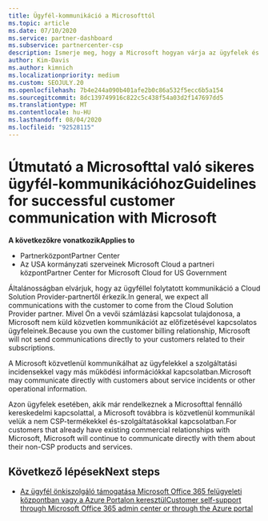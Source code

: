 ```yaml
---
title: Ügyfél-kommunikáció a Microsofttól
ms.topic: article
ms.date: 07/10/2020
ms.service: partner-dashboard
ms.subservice: partnercenter-csp
description: Ismerje meg, hogy a Microsoft hogyan várja az ügyfelek és partnerek közötti kommunikációt a Cloud Solution Provider programban.
author: Kim-Davis
ms.author: kimnich
ms.localizationpriority: medium
ms.custom: SEOJULY.20
ms.openlocfilehash: 7b4e244a090b401afe2b0c86a532f5ecc6b5a154
ms.sourcegitcommit: 8dc139749916c822c5c438f54a03d2f147697dd5
ms.translationtype: MT
ms.contentlocale: hu-HU
ms.lasthandoff: 08/04/2020
ms.locfileid: "92528115"
---
```

# <a name="guidelines-for-successful-customer-communication-with-microsoft"></a><span data-ttu-id="7e8b9-103">Útmutató a Microsofttal való sikeres ügyfél-kommunikációhoz</span><span class="sxs-lookup"><span data-stu-id="7e8b9-103">Guidelines for successful customer communication with Microsoft</span></span>

<span data-ttu-id="7e8b9-104">**A következőkre vonatkozik**</span><span class="sxs-lookup"><span data-stu-id="7e8b9-104">**Applies to**</span></span>

-  <span data-ttu-id="7e8b9-105">Partnerközpont</span><span class="sxs-lookup"><span data-stu-id="7e8b9-105">Partner Center</span></span>
-  <span data-ttu-id="7e8b9-106">Az USA kormányzati szerveinek Microsoft Cloud a partneri központ</span><span class="sxs-lookup"><span data-stu-id="7e8b9-106">Partner Center for Microsoft Cloud for US Government</span></span>

<span data-ttu-id="7e8b9-107">Általánosságban elvárjuk, hogy az ügyféllel folytatott kommunikáció a Cloud Solution Provider-partnertől érkezik.</span><span class="sxs-lookup"><span data-stu-id="7e8b9-107">In general, we expect all communications with the customer to come from the Cloud Solution Provider partner.</span></span> <span data-ttu-id="7e8b9-108">Mivel Ön a vevői számlázási kapcsolat tulajdonosa, a Microsoft nem küld közvetlen kommunikációt az előfizetésével kapcsolatos ügyfeleinek.</span><span class="sxs-lookup"><span data-stu-id="7e8b9-108">Because you own the customer billing relationship, Microsoft will not send communications directly to your customers related to their subscriptions.</span></span>

<span data-ttu-id="7e8b9-109">A Microsoft közvetlenül kommunikálhat az ügyfelekkel a szolgáltatási incidensekkel vagy más működési információkkal kapcsolatban.</span><span class="sxs-lookup"><span data-stu-id="7e8b9-109">Microsoft may communicate directly with customers about service incidents or other operational information.</span></span>

<span data-ttu-id="7e8b9-110">Azon ügyfelek esetében, akik már rendelkeznek a Microsofttal fennálló kereskedelmi kapcsolattal, a Microsoft továbbra is közvetlenül kommunikál velük a nem CSP-termékekkel és-szolgáltatásokkal kapcsolatban.</span><span class="sxs-lookup"><span data-stu-id="7e8b9-110">For customers that already have existing commercial relationships with Microsoft, Microsoft will continue to communicate directly with them about their non-CSP products and services.</span></span>

## <a name="next-steps"></a><span data-ttu-id="7e8b9-111">Következő lépések</span><span class="sxs-lookup"><span data-stu-id="7e8b9-111">Next steps</span></span>

- [<span data-ttu-id="7e8b9-112">Az ügyfél önkiszolgáló támogatása Microsoft Office 365 felügyeleti központban vagy a Azure Portalon keresztül</span><span class="sxs-lookup"><span data-stu-id="7e8b9-112">Customer self-support through Microsoft Office 365 admin center or through the Azure portal</span></span>](customer-self-support.md)
